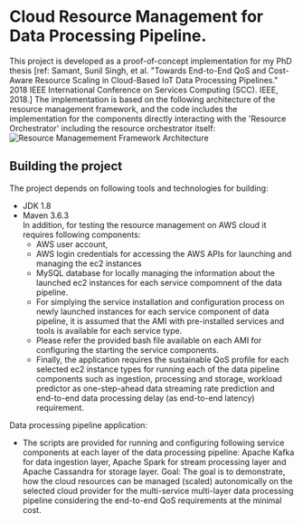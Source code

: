 # Cloud Resource Management for Data Processing Pipeline.
This project is developed as a proof-of-concept implementation for my PhD thesis [ref: Samant, Sunil Singh, et al. "Towards End-to-End QoS and Cost-Aware Resource Scaling in Cloud-Based IoT Data Processing Pipelines." 2018 IEEE International Conference on Services Computing (SCC). IEEE, 2018.]
The implementation is based on the following architecture of the resource management framework, and the code includes the implementation for the components directly interacting with the 'Resource Orchestrator' including the resource orchestrator itself:
![Resource Managemement Framework Architecture](https://user-images.githubusercontent.com/6667076/83988787-add02580-a987-11ea-8e03-7e9a0abef702.png)
## Building the project
The project depends on following tools and technologies for building:
- JDK 1.8
- Maven 3.6.3 \
In addition, for testing the resource management on AWS cloud it requires following components:
  - AWS user account, 
  - AWS login credentials for accessing the AWS APIs for launching and managing the ec2 instances
  - MySQL database for locally managing the information about the launched ec2 instances for each service compomnent of the data pipeline.
  - For simplying the service installation and configuration process on newly launched instances for each service component of data pipeline, it is assumed that the AMI with pre-installed services and tools is available for each service type.
  - Please refer the provided bash file available on each AMI for configuring the starting the service components.
  - Finally, the application requires the sustainable QoS profile for each selected ec2 instance types for running each of the data pipeline components such as ingestion, processing and storage, workload predictor as one-step-ahead data streaming rate prediction and end-to-end data processing delay (as end-to-end latency) requirement.
  
Data processing pipeline application:
  - The scripts are provided for running and configuring following service components at each layer of the data processing pipeline: Apache Kafka for data ingestion layer, Apache Spark for stream processing layer and Apache Cassandra for storage layer.
Goal:
The goal is to demonstrate, how the cloud resources can be managed (scaled) autonomically on the selected cloud provider for the multi-service multi-layer data processing pipeline considering the end-to-end QoS requirements at the minimal cost.
